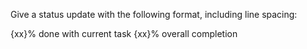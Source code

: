 Give a status update with the following format, including line spacing:

{xx}% done with current task
{xx}% overall completion


